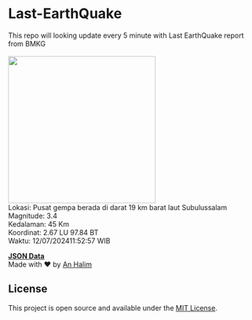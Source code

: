 # Last-EarthQuake
This repo will looking update every 5 minute with Last EarthQuake report from BMKG
<br>
<br>
<img src="https://static.bmkg.go.id/20240712115257.mmi.jpg" width="300"/>
<br>
Lokasi: Pusat gempa berada di darat 19 km barat laut Subulussalam <br>
Magnitude: 3.4 <br>
Kedalaman: 45 Km <br>
Koordinat: 2.67 LU 97.84 BT <br>
Waktu: 12/07/202411:52:57 WIB <br>

<a href="./data/data.json">**JSON Data**</a>
<br>
Made with ❤️ by <a href="https://github.com/an-halim">An Halim</a>
## License

This project is open source and available under the [MIT License](LICENSE).

